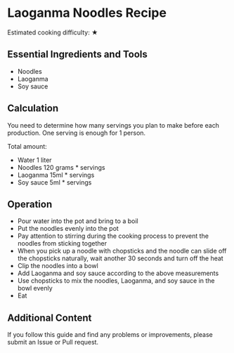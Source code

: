 # Laoganma Noodles Recipe

Estimated cooking difficulty: ★

## Essential Ingredients and Tools

*   Noodles
*   Laoganma
*   Soy sauce

## Calculation

You need to determine how many servings you plan to make before each production. One serving is enough for 1 person.

Total amount:

*   Water 1 liter
*   Noodles 120 grams * servings
*   Laoganma 15ml * servings
*   Soy sauce 5ml * servings

## Operation

*   Pour water into the pot and bring to a boil
*   Put the noodles evenly into the pot
*   Pay attention to stirring during the cooking process to prevent the noodles from sticking together
*   When you pick up a noodle with chopsticks and the noodle can slide off the chopsticks naturally, wait another 30 seconds and turn off the heat
*   Clip the noodles into a bowl
*   Add Laoganma and soy sauce according to the above measurements
*   Use chopsticks to mix the noodles, Laoganma, and soy sauce in the bowl evenly
*   Eat

## Additional Content

If you follow this guide and find any problems or improvements, please submit an Issue or Pull request.
